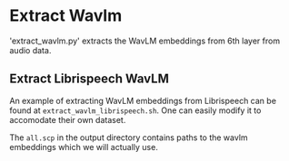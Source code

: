 # Extract Wavlm

'extract\_wavlm.py' extracts the WavLM embeddings from 6th layer from audio data.

## Extract Librispeech WavLM

An example of extracting WavLM embeddings from Librispeech can be found at `extract_wavlm_librispeech.sh`. One can easily modify it to accomodate their own dataset. 

The `all.scp` in the output directory contains paths to the wavlm embeddings which we will actually use. 

